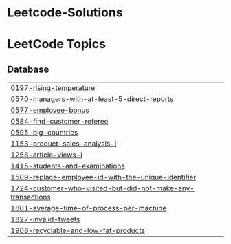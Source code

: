 # Leetcode-Solutions

<!---LeetCode Topics Start-->
# LeetCode Topics
## Database
|  |
| ------- |
| [0197-rising-temperature](https://github.com/imvinxx/Leetcode_Solutions/tree/master/0197-rising-temperature) |
| [0570-managers-with-at-least-5-direct-reports](https://github.com/imvinxx/Leetcode_Solutions/tree/master/0570-managers-with-at-least-5-direct-reports) |
| [0577-employee-bonus](https://github.com/imvinxx/Leetcode_Solutions/tree/master/0577-employee-bonus) |
| [0584-find-customer-referee](https://github.com/imvinxx/Leetcode_Solutions/tree/master/0584-find-customer-referee) |
| [0595-big-countries](https://github.com/imvinxx/Leetcode_Solutions/tree/master/0595-big-countries) |
| [1153-product-sales-analysis-i](https://github.com/imvinxx/Leetcode_Solutions/tree/master/1153-product-sales-analysis-i) |
| [1258-article-views-i](https://github.com/imvinxx/Leetcode_Solutions/tree/master/1258-article-views-i) |
| [1415-students-and-examinations](https://github.com/imvinxx/Leetcode_Solutions/tree/master/1415-students-and-examinations) |
| [1509-replace-employee-id-with-the-unique-identifier](https://github.com/imvinxx/Leetcode_Solutions/tree/master/1509-replace-employee-id-with-the-unique-identifier) |
| [1724-customer-who-visited-but-did-not-make-any-transactions](https://github.com/imvinxx/Leetcode_Solutions/tree/master/1724-customer-who-visited-but-did-not-make-any-transactions) |
| [1801-average-time-of-process-per-machine](https://github.com/imvinxx/Leetcode_Solutions/tree/master/1801-average-time-of-process-per-machine) |
| [1827-invalid-tweets](https://github.com/imvinxx/Leetcode_Solutions/tree/master/1827-invalid-tweets) |
| [1908-recyclable-and-low-fat-products](https://github.com/imvinxx/Leetcode_Solutions/tree/master/1908-recyclable-and-low-fat-products) |
<!---LeetCode Topics End-->